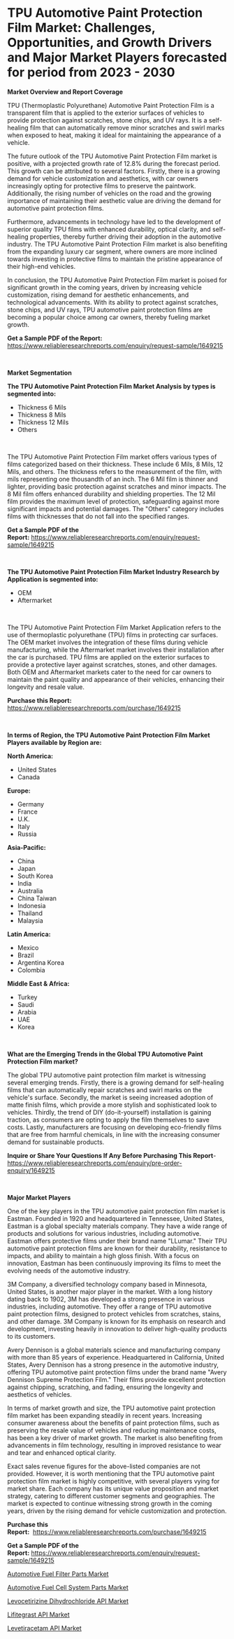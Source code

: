 <p><h1>TPU Automotive Paint Protection Film Market: Challenges, Opportunities, and Growth Drivers and Major Market Players forecasted for period from 2023 - 2030</h1></p><p><strong>Market Overview and Report Coverage</strong></p>
<p><p>TPU (Thermoplastic Polyurethane) Automotive Paint Protection Film is a transparent film that is applied to the exterior surfaces of vehicles to provide protection against scratches, stone chips, and UV rays. It is a self-healing film that can automatically remove minor scratches and swirl marks when exposed to heat, making it ideal for maintaining the appearance of a vehicle.</p><p>The future outlook of the TPU Automotive Paint Protection Film market is positive, with a projected growth rate of 12.8% during the forecast period. This growth can be attributed to several factors. Firstly, there is a growing demand for vehicle customization and aesthetics, with car owners increasingly opting for protective films to preserve the paintwork. Additionally, the rising number of vehicles on the road and the growing importance of maintaining their aesthetic value are driving the demand for automotive paint protection films.</p><p>Furthermore, advancements in technology have led to the development of superior quality TPU films with enhanced durability, optical clarity, and self-healing properties, thereby further driving their adoption in the automotive industry. The TPU Automotive Paint Protection Film market is also benefiting from the expanding luxury car segment, where owners are more inclined towards investing in protective films to maintain the pristine appearance of their high-end vehicles.</p><p>In conclusion, the TPU Automotive Paint Protection Film market is poised for significant growth in the coming years, driven by increasing vehicle customization, rising demand for aesthetic enhancements, and technological advancements. With its ability to protect against scratches, stone chips, and UV rays, TPU automotive paint protection films are becoming a popular choice among car owners, thereby fueling market growth.</p></p>
<p><strong>Get a Sample PDF of the Report:</strong> <a href="https://www.reliableresearchreports.com/enquiry/request-sample/1649215">https://www.reliableresearchreports.com/enquiry/request-sample/1649215</a></p>
<p>&nbsp;</p>
<p><strong>Market Segmentation</strong></p>
<p><strong>The TPU Automotive Paint Protection Film Market Analysis by types is segmented into:</strong></p>
<p><ul><li>Thickness 6 Mils</li><li>Thickness 8 Mils</li><li>Thickness 12 Mils</li><li>Others</li></ul></p>
<p>&nbsp;</p>
<p><p>The TPU Automotive Paint Protection Film market offers various types of films categorized based on their thickness. These include 6 Mils, 8 Mils, 12 Mils, and others. The thickness refers to the measurement of the film, with mils representing one thousandth of an inch. The 6 Mil film is thinner and lighter, providing basic protection against scratches and minor impacts. The 8 Mil film offers enhanced durability and shielding properties. The 12 Mil film provides the maximum level of protection, safeguarding against more significant impacts and potential damages. The "Others" category includes films with thicknesses that do not fall into the specified ranges.</p></p>
<p><strong>Get a Sample PDF of the Report:</strong>&nbsp;<a href="https://www.reliableresearchreports.com/enquiry/request-sample/1649215">https://www.reliableresearchreports.com/enquiry/request-sample/1649215</a></p>
<p>&nbsp;</p>
<p><strong>The TPU Automotive Paint Protection Film Market Industry Research by Application is segmented into:</strong></p>
<p><ul><li>OEM</li><li>Aftermarket</li></ul></p>
<p>&nbsp;</p>
<p><p>The TPU Automotive Paint Protection Film Market Application refers to the use of thermoplastic polyurethane (TPU) films in protecting car surfaces. The OEM market involves the integration of these films during vehicle manufacturing, while the Aftermarket market involves their installation after the car is purchased. TPU films are applied on the exterior surfaces to provide a protective layer against scratches, stones, and other damages. Both OEM and Aftermarket markets cater to the need for car owners to maintain the paint quality and appearance of their vehicles, enhancing their longevity and resale value.</p></p>
<p><strong>Purchase this Report:</strong>&nbsp; <a href="https://www.reliableresearchreports.com/purchase/1649215">https://www.reliableresearchreports.com/purchase/1649215</a></p>
<p>&nbsp;</p>
<p><strong>In terms of Region, the TPU Automotive Paint Protection Film Market Players available by Region are:</strong></p>
<p>
    <p> <strong> North America: </strong>
        <ul>
            <li>United States</li>
            <li>Canada</li>
        </ul>
        </p> 
    <p> <strong> Europe: </strong>
        <ul>
            <li>Germany</li>
            <li>France</li>
            <li>U.K.</li>
            <li>Italy</li>
            <li>Russia</li>
        </ul>
        </p> 
    <p> <strong> Asia-Pacific: </strong>
        <ul>
            <li>China</li>
            <li>Japan</li>
            <li>South Korea</li>
            <li>India</li>
            <li>Australia</li>
            <li>China Taiwan</li>
            <li>Indonesia</li>
            <li>Thailand</li>
            <li>Malaysia</li>
        </ul>
        </p> 
    <p> <strong> Latin America: </strong>
        <ul>
            <li>Mexico</li>
            <li>Brazil</li>
            <li>Argentina Korea</li>
            <li>Colombia</li>
        </ul>
        </p> 
    <p> <strong> Middle East & Africa: </strong>
        <ul>
            <li>Turkey</li>
            <li>Saudi</li>
            <li>Arabia</li>
            <li>UAE</li>
            <li>Korea</li>
        </ul>
    </p>
    </p>
<p>&nbsp;</p>
<p><strong>What are the Emerging Trends in the Global TPU Automotive Paint Protection Film market?</strong></p>
<p><p>The global TPU automotive paint protection film market is witnessing several emerging trends. Firstly, there is a growing demand for self-healing films that can automatically repair scratches and swirl marks on the vehicle's surface. Secondly, the market is seeing increased adoption of matte finish films, which provide a more stylish and sophisticated look to vehicles. Thirdly, the trend of DIY (do-it-yourself) installation is gaining traction, as consumers are opting to apply the film themselves to save costs. Lastly, manufacturers are focusing on developing eco-friendly films that are free from harmful chemicals, in line with the increasing consumer demand for sustainable products.</p></p>
<p><strong>Inquire or Share Your Questions If Any Before Purchasing This Report</strong>- <a href="https://www.reliableresearchreports.com/enquiry/pre-order-enquiry/1649215">https://www.reliableresearchreports.com/enquiry/pre-order-enquiry/1649215</a></p>
<p>&nbsp;</p>
<p><strong>Major Market Players</strong></p>
<p><p>One of the key players in the TPU automotive paint protection film market is Eastman. Founded in 1920 and headquartered in Tennessee, United States, Eastman is a global specialty materials company. They have a wide range of products and solutions for various industries, including automotive. Eastman offers protective films under their brand name "LLumar." Their TPU automotive paint protection films are known for their durability, resistance to impacts, and ability to maintain a high gloss finish. With a focus on innovation, Eastman has been continuously improving its films to meet the evolving needs of the automotive industry.</p><p>3M Company, a diversified technology company based in Minnesota, United States, is another major player in the market. With a long history dating back to 1902, 3M has developed a strong presence in various industries, including automotive. They offer a range of TPU automotive paint protection films, designed to protect vehicles from scratches, stains, and other damage. 3M Company is known for its emphasis on research and development, investing heavily in innovation to deliver high-quality products to its customers.</p><p>Avery Dennison is a global materials science and manufacturing company with more than 85 years of experience. Headquartered in California, United States, Avery Dennison has a strong presence in the automotive industry, offering TPU automotive paint protection films under the brand name "Avery Dennison Supreme Protection Film." Their films provide excellent protection against chipping, scratching, and fading, ensuring the longevity and aesthetics of vehicles.</p><p>In terms of market growth and size, the TPU automotive paint protection film market has been expanding steadily in recent years. Increasing consumer awareness about the benefits of paint protection films, such as preserving the resale value of vehicles and reducing maintenance costs, has been a key driver of market growth. The market is also benefiting from advancements in film technology, resulting in improved resistance to wear and tear and enhanced optical clarity.</p><p>Exact sales revenue figures for the above-listed companies are not provided. However, it is worth mentioning that the TPU automotive paint protection film market is highly competitive, with several players vying for market share. Each company has its unique value proposition and market strategy, catering to different customer segments and geographies. The market is expected to continue witnessing strong growth in the coming years, driven by the rising demand for vehicle customization and protection.</p></p>
<p><strong>Purchase this Report:</strong>&nbsp;&nbsp;<a href="https://www.reliableresearchreports.com/purchase/1649215">https://www.reliableresearchreports.com/purchase/1649215</a></p>
<p></p>
<p><strong>Get a Sample PDF of the Report:</strong>&nbsp;<a href="https://www.reliableresearchreports.com/enquiry/request-sample/1649215">https://www.reliableresearchreports.com/enquiry/request-sample/1649215</a></p>
<p><p><a href="https://medium.com/@cameronhuel/automotive-fuel-filter-parts-market-size-cagr-trends-2024-2030-2a0ce71f1b8e">Automotive Fuel Filter Parts Market</a></p><p><a href="https://medium.com/@sandyabbott2023/automotive-fuel-cell-system-parts-market-analysis-its-cagr-market-segmentation-and-global-38159ffe0ab8">Automotive Fuel Cell System Parts Market</a></p><p><a href="https://www.linkedin.com/pulse/levocetirizine-dihydrochloride-api-market-size-2023/">Levocetirizine Dihydrochloride API Market</a></p><p><a href="https://www.linkedin.com/pulse/lifitegrast-api-market-size-growth-forecast-from-2023-/">Lifitegrast API Market</a></p><p><a href="https://www.linkedin.com/pulse/levetiracetam-api-market-size-share-amp-trends-analysis-report/">Levetiracetam API Market</a></p></p>